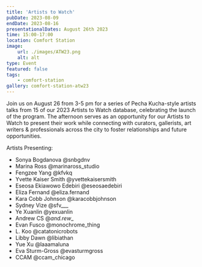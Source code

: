 ```yaml
---
title: 'Artists to Watch'
pubDate: 2023-08-09
endDate: 2023-08-16
presentationalDates: August 26th 2023
time: 15:00-17:00
location: Comfort Station
image:
    url: ./images/ATW23.png
    alt: alt
type: Event
featured: false
tags:
    - comfort-station
gallery: comfort-station-atw23
---
```



Join us on August 26 from 3-5 pm for a series of Pecha Kucha-style artists talks from 15 of our 2023 Artists to Watch database, celebrating the launch of the program. The afternoon serves as an opportunity for our Artists to Watch to present their work while connecting with curators, gallerists, art writers & professionals across the city to foster relationships and future opportunities.

Artists Presenting:
- Sonya Bogdanova @snbgdnv
- Marina Ross @marinaross_studio
- Fengzee Yang @kfvkq
- Yvette Kaiser Smith @yvettekaisersmith
- Eseosa Ekiawowo Edebiri @eseosaedebiri
- Eliza Fernand @eliza.fernand
- Kara Cobb Johnson @karacobbjohnson
- Sydney Vize @sfv___
- Ye Xuanlin @yexuanlin
- Andrew CS @_and.rew__
- Evan Fusco @monochrome_thing
- L. Koo @catatonicrobots
- Libby Dawn @libiathan
- Yue Xu @laaamaluna
- Eva Sturm-Gross @evasturmgross
- CCAM @ccam_chicago

